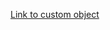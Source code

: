[Link to custom object](https://app-eu1.hubspot.com/contacts/144331084/objects/2-125341721/views/all/list)